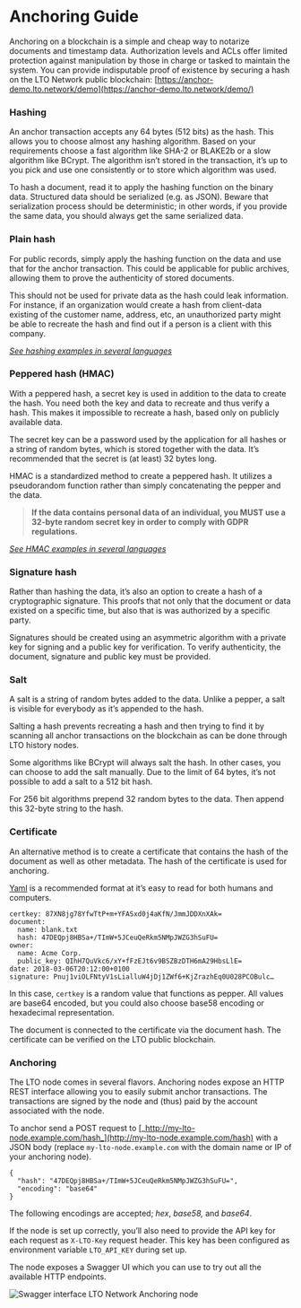 # Anchoring Guide

Anchoring on a blockchain is a simple and cheap way to notarize documents and timestamp data. Authorization levels and ACLs offer limited protection against manipulation by those in charge or tasked to maintain the system. You can provide indisputable proof of existence by securing a hash on the LTO Network public blockchain: [https://anchor-demo.lto.network/demo](https://anchor-demo.lto.network/demo/)

### Hashing

An anchor transaction accepts any 64 bytes \(512 bits\) as the hash. This allows you to choose almost any hashing algorithm. Based on your requirements choose a fast algorithm like SHA-2 or BLAKE2b or a slow algorithm like BCrypt. The algorithm isn’t stored in the transaction, it’s up to you pick and use one consistently or to store which algorithm was used.

To hash a document, read it to apply the hashing function on the binary data. Structured data should be serialized \(e.g. as JSON\). Beware that serialization process should be deterministic; in other words, if you provide the same data, you should always get the same serialized data.

### **Plain hash**

For public records, simply apply the hashing function on the data and use that for the anchor transaction. This could be applicable for public archives, allowing them to prove the authenticity of stored documents.

This should not be used for private data as the hash could leak information. For instance, if an organization would create a hash from client-data existing of the customer name, address, etc, an unauthorized party might be able to recreate the hash and find out if a person is a client with this company.

[_See hashing examples in several languages_](https://gist.github.com/jasny/2200f68f8109b22e61863466374a5c1d#file-sha256-md)

### **Peppered hash \(HMAC\)**

With a peppered hash, a secret key is used in addition to the data to create the hash. You need both the key and data to recreate and thus verify a hash. This makes it impossible to recreate a hash, based only on publicly available data.

The secret key can be a password used by the application for all hashes or a string of random bytes, which is stored together with the data. It’s recommended that the secret is \(at least\) 32 bytes long.

HMAC is a standardized method to create a peppered hash. It utilizes a pseudorandom function rather than simply concatenating the pepper and the data.

> **If the data contains personal data of an individual, you MUST use a 32-byte random secret key in order to comply with GDPR regulations.**

[_See HMAC examples in several languages_](https://gist.github.com/jasny/2200f68f8109b22e61863466374a5c1d#file-sha256-hmac-md)

### **Signature hash**

Rather than hashing the data, it’s also an option to create a hash of a cryptographic signature. This proofs that not only that the document or data existed on a specific time, but also that is was authorized by a specific party.

Signatures should be created using an asymmetric algorithm with a private key for signing and a public key for verification. To verify authenticity, the document, signature and public key must be provided.

### **Salt**

A salt is a string of random bytes added to the data. Unlike a pepper, a salt is visible for everybody as it’s appended to the hash.

Salting a hash prevents recreating a hash and then trying to find it by scanning all anchor transactions on the blockchain as can be done through LTO history nodes.

Some algorithms like BCrypt will always salt the hash. In other cases, you can choose to add the salt manually. Due to the limit of 64 bytes, it’s not possible to add a salt to a 512 bit hash.

For 256 bit algorithms prepend 32 random bytes to the data. Then append this 32-byte string to the hash.

### Certificate

An alternative method is to create a certificate that contains the hash of the document as well as other metadata. The hash of the certificate is used for anchoring.

[Yaml](https://yaml.org/) is a recommended format at it’s easy to read for both humans and computers.

```text
certkey: 87XN8jg78YfwTtP+m+YFASxd0j4aKfN/JmmJDDXnXAk=
document:
  name: blank.txt
  hash: 47DEQpj8HBSa+/TImW+5JCeuQeRkm5NMpJWZG3hSuFU=
owner:
  name: Acme Corp.
  public_key: QIhH7QuVkc6/xY+fFzEJt6v9BSZBzDTH6mA29HbsLlE=
date: 2018-03-06T20:12:00+0100
signature: Pnuj1viOLFNtyV1sLialluW4jDj1ZWf6+KjZrazhEq0U028PCOBulc…
```

In this case, `certkey` is a random value that functions as pepper. All values are base64 encoded, but you could also choose base58 encoding or hexadecimal representation.

The document is connected to the certificate via the document hash. The certificate can be verified on the LTO public blockchain.

### Anchoring

The LTO node comes in several flavors. Anchoring nodes expose an HTTP REST interface allowing you to easily submit anchor transactions. The transactions are signed by the node and \(thus\) paid by the account associated with the node.

To anchor send a POST request to [_http://my-lto-node.example.com/hash_](http://my-lto-node.example.com/hash) with a JSON body \(replace `my-lto-node.example.com` with the domain name or IP of your anchoring node\).

```text
{
  "hash": "47DEQpj8HBSa+/TImW+5JCeuQeRkm5NMpJWZG3hSuFU=",
  "encoding": "base64"
}
```

The following encodings are accepted; _hex_, _base58,_ and _base64_.

If the node is set up correctly, you’ll also need to provide the API key for each request as `X-LTO-Key` request header. This key has been configured as environment variable `LTO_API_KEY` during set up.

The node exposes a Swagger UI which you can use to try out all the available HTTP endpoints.

![Swagger interface LTO Network Anchoring node](https://cdn-images-1.medium.com/max/1600/1*-tuVnK4w9JuAxc5HP2l9Ag.png)

